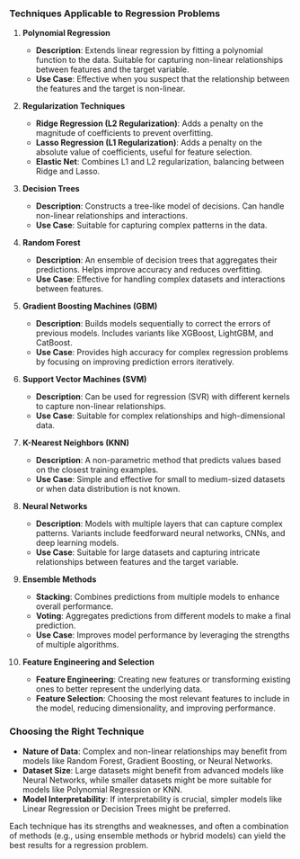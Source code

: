 ### Techniques Applicable to Regression Problems

1. **Polynomial Regression**
   - **Description**: Extends linear regression by fitting a polynomial function to the data. Suitable for capturing non-linear relationships between features and the target variable.
   - **Use Case**: Effective when you suspect that the relationship between the features and the target is non-linear.

2. **Regularization Techniques**
   - **Ridge Regression (L2 Regularization)**: Adds a penalty on the magnitude of coefficients to prevent overfitting.
   - **Lasso Regression (L1 Regularization)**: Adds a penalty on the absolute value of coefficients, useful for feature selection.
   - **Elastic Net**: Combines L1 and L2 regularization, balancing between Ridge and Lasso.

3. **Decision Trees**
   - **Description**: Constructs a tree-like model of decisions. Can handle non-linear relationships and interactions.
   - **Use Case**: Suitable for capturing complex patterns in the data.

4. **Random Forest**
   - **Description**: An ensemble of decision trees that aggregates their predictions. Helps improve accuracy and reduces overfitting.
   - **Use Case**: Effective for handling complex datasets and interactions between features.

5. **Gradient Boosting Machines (GBM)**
   - **Description**: Builds models sequentially to correct the errors of previous models. Includes variants like XGBoost, LightGBM, and CatBoost.
   - **Use Case**: Provides high accuracy for complex regression problems by focusing on improving prediction errors iteratively.

6. **Support Vector Machines (SVM)**
   - **Description**: Can be used for regression (SVR) with different kernels to capture non-linear relationships.
   - **Use Case**: Suitable for complex relationships and high-dimensional data.

7. **K-Nearest Neighbors (KNN)**
   - **Description**: A non-parametric method that predicts values based on the closest training examples. 
   - **Use Case**: Simple and effective for small to medium-sized datasets or when data distribution is not known.

8. **Neural Networks**
   - **Description**: Models with multiple layers that can capture complex patterns. Variants include feedforward neural networks, CNNs, and deep learning models.
   - **Use Case**: Suitable for large datasets and capturing intricate relationships between features and the target variable.

9. **Ensemble Methods**
   - **Stacking**: Combines predictions from multiple models to enhance overall performance.
   - **Voting**: Aggregates predictions from different models to make a final prediction.
   - **Use Case**: Improves model performance by leveraging the strengths of multiple algorithms.

10. **Feature Engineering and Selection**
    - **Feature Engineering**: Creating new features or transforming existing ones to better represent the underlying data.
    - **Feature Selection**: Choosing the most relevant features to include in the model, reducing dimensionality, and improving performance.

### **Choosing the Right Technique**

- **Nature of Data**: Complex and non-linear relationships may benefit from models like Random Forest, Gradient Boosting, or Neural Networks.
- **Dataset Size**: Large datasets might benefit from advanced models like Neural Networks, while smaller datasets might be more suitable for models like Polynomial Regression or KNN.
- **Model Interpretability**: If interpretability is crucial, simpler models like Linear Regression or Decision Trees might be preferred.

Each technique has its strengths and weaknesses, and often a combination of methods (e.g., using ensemble methods or hybrid models) can yield the best results for a regression problem.
